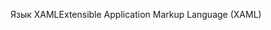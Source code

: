 <span data-ttu-id="88f73-101">Язык XAML</span><span class="sxs-lookup"><span data-stu-id="88f73-101">Extensible Application Markup Language (XAML)</span></span>
